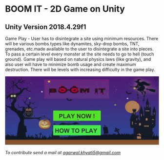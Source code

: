 # BOOM IT - 2D Game on Unity

## Unity Version 2018.4.29f1

Game Play - User has to disintegrate a site using minimum resources. There will be various bombs types like dynamites, sky-drop bombs, TNT, grenades, etc.made available to the user to disintegrate a site into pieces. To pass a certain level every monster at the site needs to go to hell (touch ground). Game play will based on natural physics laws (like
gravity), and also user will have to minimize bomb usage and create maximum destruction.
There will be levels with increasing difficulty in the game play.

[![Game Play Video](Video/Game.png)](Video/Video.mp4)


*To contribute send a mail at [agarwal.khyati5@gmail.com](mailto:agarwal.khyati5@gmail.com)*

